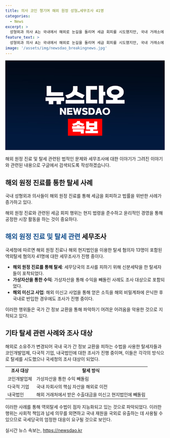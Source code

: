 ```yaml
---
title: 의사 코인 챙기며 해외 원정 성형…세무조사 41명
categories:
  - News
excerpt: >
  성형외과 의사 A는 국내에서 해외로 눈길을 돌리며 세금 회피를 시도했지만, 국내 거래소에 매각한 가상자산을 국내로 인출하려다 당국에 포착됐습니다. 세포성세 관련 혐의자 41명 중 13명은 해외 원정 진료로 소득을 숨기거나, 신분세탁을 시도한 의사들입니다. 또한 B는 해외 자산 은닉을 통해 황금비자를 획득하고 국내에 불법적으로 자금을 반입했습니다. 이 밖에도 코인개발업체, 다국적기업, 국내 자회사 등 다양한 영역에서 세금 회피 및 자금 유출 사례가 발견되어 국세청이 조사에 착수했습니다.
feature_text: >
  성형외과 의사 A는 국내에서 해외로 눈길을 돌리며 세금 회피를 시도했지만, 국내 거래소에 매각한 가상자산을 국내로 인출하려다 당국에 포착됐습니다. 세포성세 관련 혐의자 41명 중 13명은 해외 원정 진료로 소득을 숨기거나, 신분세탁을 시도한 의사들입니다. 또한 B는 해외 자산 은닉을 통해 황금비자를 획득하고 국내에 불법적으로 자금을 반입했습니다. 이 밖에도 코인개발업체, 다국적기업, 국내 자회사 등 다양한 영역에서 세금 회피 및 자금 유출 사례가 발견되어 국세청이 조사에 착수했습니다.
image: '/assets/img/newsdao_breakingnews.jpg'
---
```


<p><img src="/assets/img/newsdao_breakingnews.jpg" alt="ranknews 속보" /></p>

<p>해외 원정 진료 및 탈세 관련된 법적인 문제와 세무조사에 대한 이야기가 그려진 이야기와 관련된 내용으로 구글에서 검색되도록 작성하겠습니다.</p>

<h2 data-ke-size="size26">해외 원정 진료를 통한 탈세 사례</h2>

<p>국내 성형외과 의사들이 해외 원정 진료를 통해 세금을 회피하고 법률을 위반한 사례가 증가하고 있다.</p>

<p data-ke-size="size16">해외 원정 진료와 관련된 세금 회피 행위는 현지 법령을 준수하고 윤리적인 경영을 통해 공정한 시장 활동을 하는 것이 중요하다.</p>

<h2 data-ke-size="size26"><span style="color: #1a5490;">해외 원정 진료 및 탈세 관련</span> 세무조사</h2>

<p>국세청에 따르면 해외 원정 진료나 해외 현지법인을 이용한 탈세 혐의자 13명이 포함된 역외탈세 혐의자 41명에 대한 세무조사가 진행 중이다.</p>

<ul>
<li><b>해외 원정 진료를 통해 탈세</b>: 세무당국의 조사를 피하기 위해 신분세탁을 한 탈세자들이 포착되었다.</li>
<li><b>가상자산을 통한 수익</b>: 가상자산을 통해 수익을 빼돌린 사례도 조사 대상으로 포함되었다.</li>
<li><b>해외 미신고 사업</b>: 해외 미신고 사업을 통해 얻은 소득을 해외 비밀계좌에 은닉한 후 국내로 반입한 경우에도 조사가 진행 중이다.</li>
</ul>

<p>이러한 행위들은 국가 간 정보 교환을 통해 파악하기 어려운 어려움을 악용한 것으로 지적되고 있다.</p>

<h2 data-ke-size="size26">기타 탈세 관련 사례와 조사 대상</h2>

<p>해외로 소유주가 변경되어 국내 국가 간 정보 교환을 피하는 수법을 사용한 탈세자들과 코인개발업체, 다국적 기업, 내국법인에 대한 조사가 진행 중이며, 이들은 각각의 방식으로 탈세를 시도했으나 국세청의 조사 대상이 되었다.</p>

<table>
  <tr>
    <td style="text-align: center; height: 17px;"><b>조사 대상</b></td>
    <td style="text-align: center; height: 17px;"><b>탈세 방식</b></td>
  </tr>
  <tr>
    <td style="text-align: left;">코인개발업체</td>
    <td style="text-align: left;">가상자산을 통한 수익 빼돌림</td>
  </tr>
  <tr>
    <td style="text-align: left;">다국적 기업</td>
    <td style="text-align: left;">국내 자회사의 핵심 자산을 해외로 이전</td>
  </tr>
  <tr>
    <td style="text-align: left;">내국법인</td>
    <td style="text-align: left;">해외 거래처에서 받은 수출대금을 미신고 현지법인에 빼돌림</td>
  </tr>
</table>

<p>이러한 사례를 통해 역외탈세 수법이 점차 지능화되고 있는 것으로 파악되었다. 이러한 행위는 사회적 책임과 납세 의무를 외면하고 국내 재원을 국외로 유출하는 데 사용될 수 있으므로 국세당국의 엄정한 대응이 요구될 것으로 보인다.</p>
실시간 뉴스 속보는, <a href="https://newsdao.kr" rel="dofollow">https://newsdao.kr</a>


